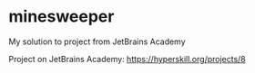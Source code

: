 # minesweeper

My solution to project from JetBrains Academy

Project on JetBrains Academy:
https://hyperskill.org/projects/8
